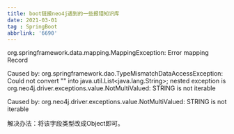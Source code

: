 ```yaml
---
title: boot链接neo4j遇到的一些报错知识库
date: 2021-03-01
tag : SpringBoot
abbrlink: '6690'
---
```

org.springframework.data.mapping.MappingException: Error mapping Record

Caused by: org.springframework.dao.TypeMismatchDataAccessException: Could not convert "" into java.util.List<java.lang.String>; nested exception is org.neo4j.driver.exceptions.value.NotMultiValued: STRING is not iterable

Caused by: org.neo4j.driver.exceptions.value.NotMultiValued: STRING is not iterable



解决办法：将该字段类型改成Object即可。